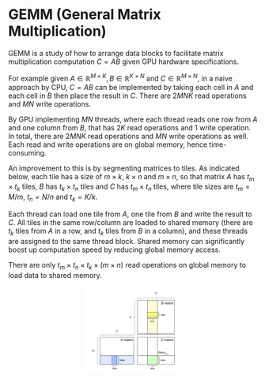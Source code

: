 # GEMM (General Matrix Multiplication)

GEMM is a study of how to arrange data blocks to facilitate matrix multiplication computation $C=A B$ given GPU hardware specifications.

For example given $A \in \mathbb{R}^{M \times K}, B \in \mathbb{R}^{K \times N}$ and $C \in \mathbb{R}^{M \times N}$,
in a naive approach by CPU, $C=A B$ can be implemented by taking each cell in $A$ and each cell in $B$ then place the result in $C$.
There are $2MNK$ read operations and $MN$ write operations.

By GPU implementing $MN$ threads, where each thread reads one row from $A$ and one column from $B$, that has $2K$ read operations and $1$ write operation.
In total, there are $2MNK$ read operations and $MN$ write operations as well.
Each read and write operations are on global memory, hence time-consuming.

An improvement to this is by segmenting matrices to tiles.
As indicated below, each tile has a size of $m \times k$, $k \times n$ and $m \times n$, so that matrix $A$ has $t_m \times t_k$ tiles, $B$ has $t_k \times t_n$ tiles and $C$ has $t_m \times t_n$ tiles, where tile sizes are $t_m=M/m$, $t_n=N/n$ and $t_k=K/k$.

Each thread can load one tile from $A$, one tile from $B$ and write the result to $C$.
All tiles in the same row/column are loaded to shared memory (there are $t_k$ tiles from $A$ in a row, and $t_k$ tiles from $B$ in a column), and these threads are assigned to the same thread block.
Shared memory can significantly boost up computation speed by reducing global memory access.

There are only $t_m \times t_n \times t_k \times (m \times n)$ read operations on global memory to load data to shared memory.

<div style="display: flex; justify-content: center;">
      <img src="imgs/gemm.png" width="40%" height="40%" alt="gemm" />
</div>
</br>